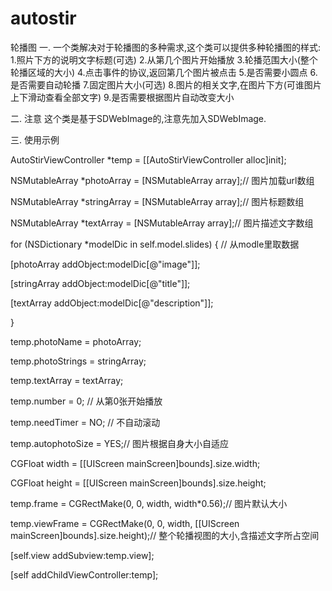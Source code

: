 # autostir
轮播图
一.  一个类解决对于轮播图的多种需求,这个类可以提供多种轮播图的样式:
1.照片下方的说明文字标题(可选)
2.从第几个图片开始播放
3.轮播范围大小(整个轮播区域的大小)
4.点击事件的协议,返回第几个图片被点击
5.是否需要小圆点
6.是否需要自动轮播
7.固定图片大小(可选)
8.图片的相关文字,在图片下方(可谁图片上下滑动查看全部文字)
9.是否需要根据图片自动改变大小

二. 注意
这个类是基于SDWebImage的,注意先加入SDWebImage.

三. 使用示例

AutoStirViewController *temp = [[AutoStirViewController alloc]init];

NSMutableArray *photoArray = [NSMutableArray array];// 图片加载url数组

NSMutableArray *stringArray = [NSMutableArray array];// 图片标题数组

NSMutableArray *textArray = [NSMutableArray array];// 图片描述文字数组

for (NSDictionary *modelDic in self.model.slides) { // 从modle里取数据

[photoArray addObject:modelDic[@"image"]];

[stringArray addObject:modelDic[@"title"]];

[textArray addObject:modelDic[@"description"]];

}

temp.photoName = photoArray; 

temp.photoStrings = stringArray;

temp.textArray = textArray;

temp.number = 0; // 从第0张开始播放

temp.needTimer = NO; // 不自动滚动

temp.autophotoSize = YES;// 图片根据自身大小自适应

CGFloat width = [[UIScreen mainScreen]bounds].size.width;

CGFloat height = [[UIScreen mainScreen]bounds].size.height;

temp.frame = CGRectMake(0, 0, width, width*0.56);// 图片默认大小

temp.viewFrame = CGRectMake(0, 0, width, [[UIScreen mainScreen]bounds].size.height);// 整个轮播视图的大小,含描述文字所占空间

[self.view addSubview:temp.view];

[self addChildViewController:temp];
